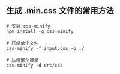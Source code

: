 ## 生成 .min.css 文件的常用方法

```
# 安装 css-minify
npm install -g css-minify

# 压缩单个文件
css-minify -f input.css -o ./

# 压缩整个目录
css-minify -d src/css
```